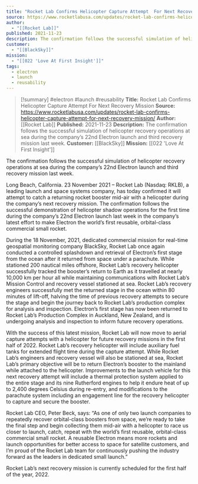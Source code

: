 ```yaml
---
title: "Rocket Lab Confirms Helicopter Capture Attempt  For Next Recovery Mission "
source: https://www.rocketlabusa.com/updates/rocket-lab-confirms-helicopter-capture-attempt-for-next-recovery-mission/
author:
  - "[[Rocket Lab]]"
published: 2021-11-23
description: The confirmation follows the successful simulation of helicopter recovery operations at sea during the company’s 22nd Electron launch and third recovery mission last week.
customer:
  - "[[BlackSky]]"
mission:
  - "[[022 'Love At First Insight']]"
tags:
  - electron
  - launch
  - reusability
---
```

>[!summary]
#electron #launch #reusability
**Title:** Rocket Lab Confirms Helicopter Capture Attempt  For Next Recovery Mission 
**Source:** https://www.rocketlabusa.com/updates/rocket-lab-confirms-helicopter-capture-attempt-for-next-recovery-mission/
**Author:** [[Rocket Lab]]
**Published:** 2021-11-23
**Description:** The confirmation follows the successful simulation of helicopter recovery operations at sea during the company’s 22nd Electron launch and third recovery mission last week.
**Customer:** [[BlackSky]]
**Mission:** [[022 'Love At First Insight']]

The confirmation follows the successful simulation of helicopter recovery operations at sea during the company’s 22nd Electron launch and third recovery mission last week.

Long Beach, California. 23 November 2021 – Rocket Lab (Nasdaq: RKLB), a leading launch and space systems company, has today confirmed it will attempt to catch a returning rocket booster mid-air with a helicopter during the company’s next recovery mission. The confirmation follows the successful demonstration of helicopter shadow operations for the first time during the company’s 22nd Electron launch last week in the company’s latest effort to make Electron the world’s first reusable, orbital-class commercial small rocket.

During the 18 November, 2021, dedicated commercial mission for real-time geospatial monitoring company BlackSky, Rocket Lab once again conducted a controlled splashdown and retrieval of Electron’s first stage from the ocean after it returned from space under a parachute. While stationed 200 nautical miles offshore, Rocket Lab’s recovery helicopter successfully tracked the booster’s return to Earth as it travelled at nearly 10,000 km per hour all while maintaining communications with Rocket Lab’s Mission Control and recovery vessel stationed at sea. Rocket Lab’s recovery engineers successfully met the returned stage in the ocean within 80 minutes of lift-off, halving the time of previous recovery attempts to secure the stage and begin the journey back to Rocket Lab’s production complex for analysis and inspection. Electron’s first stage has now been returned to Rocket Lab’s Production Complex in Auckland, New Zealand, and is undergoing analysis and inspection to inform future recovery operations.

With the success of this latest mission, Rocket Lab will now move to aerial capture attempts with a helicopter for future recovery missions in the first half of 2022. Rocket Lab’s recovery helicopter will include auxiliary fuel tanks for extended flight time during the capture attempt. While Rocket Lab’s engineers and recovery vessel will also be stationed at sea, Rocket Lab’s primary objective will be to return Electron’s booster to the mainland while attached to the helicopter. Improvements to the launch vehicle for this next recovery attempt will include a thermal protection system applied to the entire stage and its nine Rutherford engines to help it endure heat of up to 2,400 degrees Celsius during re-entry, and modifications to the parachute system including an engagement line for the recovery helicopter to capture and secure the booster.

Rocket Lab CEO, Peter Beck, says: “As one of only two launch companies to repeatedly recover orbital-class boosters from space, we’re ready to take the final step and begin collecting them mid-air with a helicopter to race us closer to launch, catch, repeat with the world’s first reusable, orbital-class commercial small rocket. A reusable Electron means more rockets and launch opportunities for better access to space for satellite customers, and I’m proud of the Rocket Lab team for continuously pushing the industry forward as the leaders in dedicated small launch.”

Rocket Lab’s next recovery mission is currently scheduled for the first half of the year, 2022.